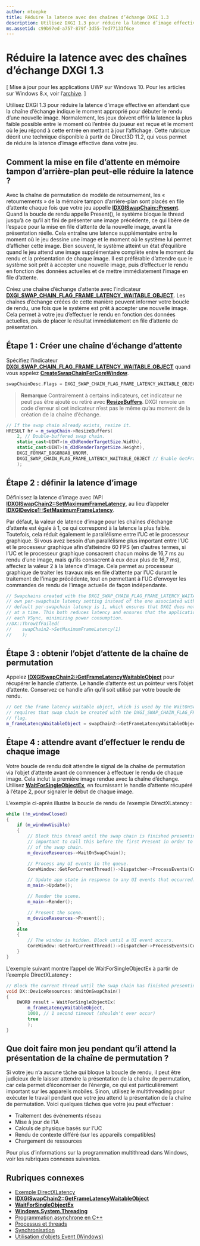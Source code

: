 ```yaml
---
author: mtoepke
title: Réduire la latence avec des chaînes d’échange DXGI 1.3
description: Utilisez DXGI 1.3 pour réduire la latence d’image effective en attendant que la chaîne d’échange indique le moment approprié pour débuter le rendu d’une nouvelle image.
ms.assetid: c99b97ed-a757-879f-3d55-7ed77133f6ce
---
```


# Réduire la latence avec des chaînes d’échange DXGI 1.3


\[ Mise à jour pour les applications UWP sur Windows 10. Pour les articles sur Windows 8.x, voir l’[archive](http://go.microsoft.com/fwlink/p/?linkid=619132). \]

Utilisez DXGI 1.3 pour réduire la latence d’image effective en attendant que la chaîne d’échange indique le moment approprié pour débuter le rendu d’une nouvelle image. Normalement, les jeux doivent offrir la latence la plus faible possible entre le moment où l’entrée du joueur est reçue et le moment où le jeu répond à cette entrée en mettant à jour l’affichage. Cette rubrique décrit une technique disponible à partir de Direct3D 11.2, qui vous permet de réduire la latence d’image effective dans votre jeu.

## Comment la mise en file d’attente en mémoire tampon d’arrière-plan peut-elle réduire la latence ?


Avec la chaîne de permutation de modèle de retournement, les « retournements » de la mémoire tampon d’arrière-plan sont placés en file d’attente chaque fois que votre jeu appelle [**IDXGISwapChain::Present**](https://msdn.microsoft.com/library/windows/desktop/bb174576). Quand la boucle de rendu appelle Present(), le système bloque le thread jusqu’à ce qu’il ait fini de présenter une image précédente, ce qui libère de l’espace pour la mise en file d’attente de la nouvelle image, avant la présentation réelle. Cela entraîne une latence supplémentaire entre le moment où le jeu dessine une image et le moment où le système lui permet d’afficher cette image. Bien souvent, le système atteint un état d’équilibre quand le jeu attend une image supplémentaire complète entre le moment du rendu et la présentation de chaque image. Il est préférable d’attendre que le système soit prêt à accepter une nouvelle image, puis d’effectuer le rendu en fonction des données actuelles et de mettre immédiatement l’image en file d’attente.

Créez une chaîne d’échange d’attente avec l’indicateur [**DXGI\_SWAP\_CHAIN\_FLAG\_FRAME\_LATENCY\_WAITABLE\_OBJECT**](https://msdn.microsoft.com/library/windows/desktop/bb173076). Les chaînes d’échange créées de cette manière peuvent informer votre boucle de rendu, une fois que le système est prêt à accepter une nouvelle image. Cela permet à votre jeu d’effectuer le rendu en fonction des données actuelles, puis de placer le résultat immédiatement en file d’attente de présentation.

## Étape 1 : Créer une chaîne d’échange d’attente


Spécifiez l’indicateur [**DXGI\_SWAP\_CHAIN\_FLAG\_FRAME\_LATENCY\_WAITABLE\_OBJECT**](https://msdn.microsoft.com/library/windows/desktop/bb173076) quand vous appelez [**CreateSwapChainForCoreWindow**](https://msdn.microsoft.com/library/windows/desktop/hh404559).

```cpp
swapChainDesc.Flags = DXGI_SWAP_CHAIN_FLAG_FRAME_LATENCY_WAITABLE_OBJECT; // Enable GetFrameLatencyWaitableObject().
```

> **Remarque** Contrairement à certains indicateurs, cet indicateur ne peut pas être ajouté ou retiré avec [**ResizeBuffers**](https://msdn.microsoft.com/library/windows/desktop/bb174577). DXGI renvoie un code d’erreur si cet indicateur n’est pas le même qu’au moment de la création de la chaîne d’échange.

 

```cpp
// If the swap chain already exists, resize it.
HRESULT hr = m_swapChain->ResizeBuffers(
    2, // Double-buffered swap chain.
    static_cast<UINT>(m_d3dRenderTargetSize.Width),
    static_cast<UINT>(m_d3dRenderTargetSize.Height),
    DXGI_FORMAT_B8G8R8A8_UNORM,
    DXGI_SWAP_CHAIN_FLAG_FRAME_LATENCY_WAITABLE_OBJECT // Enable GetFrameLatencyWaitableObject().
    );
```

## Étape 2 : définir la latence d’image


Définissez la latence d’image avec l’API [**IDXGISwapChain2::SetMaximumFrameLatency**](https://msdn.microsoft.com/library/windows/desktop/dn268313), au lieu d’appeler [**IDXGIDevice1::SetMaximumFrameLatency**](https://msdn.microsoft.com/library/windows/desktop/ff471334).

Par défaut, la valeur de latence d’image pour les chaînes d’échange d’attente est égale à 1, ce qui correspond à la latence la plus faible. Toutefois, cela réduit également le parallélisme entre l’UC et le processeur graphique. Si vous avez besoin d’un parallélisme plus important entre l’UC et le processeur graphique afin d’atteindre 60 FPS (en d’autres termes, si l’UC et le processeur graphique consacrent chacun moins de 16,7 ms au rendu d’une image, mais qu’ils consacrent à eux deux plus de 16,7 ms), affectez la valeur 2 à la latence d’image. Cela permet au processeur graphique de traiter les travaux mis en file d’attente par l’UC durant le traitement de l’image précédente, tout en permettant à l’UC d’envoyer les commandes de rendu de l’image actuelle de façon indépendante.

```cpp
// Swapchains created with the DXGI_SWAP_CHAIN_FLAG_FRAME_LATENCY_WAITABLE_OBJECT flag use their
// own per-swapchain latency setting instead of the one associated with the DXGI device. The
// default per-swapchain latency is 1, which ensures that DXGI does not queue more than one frame
// at a time. This both reduces latency and ensures that the application will only render after
// each VSync, minimizing power consumption.
//DX::ThrowIfFailed(
//    swapChain2->SetMaximumFrameLatency(1)
//    );
```

## Étape 3 : obtenir l’objet d’attente de la chaîne de permutation


Appelez [**IDXGISwapChain2::GetFrameLatencyWaitableObject**](https://msdn.microsoft.com/library/windows/desktop/dn268309) pour récupérer le handle d’attente. Le handle d’attente est un pointeur vers l’objet d’attente. Conservez ce handle afin qu’il soit utilisé par votre boucle de rendu.

```cpp
// Get the frame latency waitable object, which is used by the WaitOnSwapChain method. This
// requires that swap chain be created with the DXGI_SWAP_CHAIN_FLAG_FRAME_LATENCY_WAITABLE_OBJECT
// flag.
m_frameLatencyWaitableObject = swapChain2->GetFrameLatencyWaitableObject();
```

## Étape 4 : attendre avant d’effectuer le rendu de chaque image


Votre boucle de rendu doit attendre le signal de la chaîne de permutation via l’objet d’attente avant de commencer à effectuer le rendu de chaque image. Cela inclut la première image rendue avec la chaîne d’échange. Utilisez [**WaitForSingleObjectEx**](https://msdn.microsoft.com/library/windows/desktop/ms687036), en fournissant le handle d’attente récupéré à l’étape 2, pour signaler le début de chaque image.

L’exemple ci-après illustre la boucle de rendu de l’exemple DirectXLatency :

```cpp
while (!m_windowClosed)
{
    if (m_windowVisible)
    {
        // Block this thread until the swap chain is finished presenting. Note that it is
        // important to call this before the first Present in order to minimize the latency
        // of the swap chain.
        m_deviceResources->WaitOnSwapChain();

        // Process any UI events in the queue.
        CoreWindow::GetForCurrentThread()->Dispatcher->ProcessEvents(CoreProcessEventsOption::ProcessAllIfPresent);

        // Update app state in response to any UI events that occurred.
        m_main->Update();

        // Render the scene.
        m_main->Render();

        // Present the scene.
        m_deviceResources->Present();
    }
    else
    {
        // The window is hidden. Block until a UI event occurs.
        CoreWindow::GetForCurrentThread()->Dispatcher->ProcessEvents(CoreProcessEventsOption::ProcessOneAndAllPending);
    }
}
```

L’exemple suivant montre l’appel de WaitForSingleObjectEx à partir de l’exemple DirectXLatency :

```cpp
// Block the current thread until the swap chain has finished presenting.
void DX::DeviceResources::WaitOnSwapChain()
{
    DWORD result = WaitForSingleObjectEx(
        m_frameLatencyWaitableObject,
        1000, // 1 second timeout (shouldn't ever occur)
        true
        );
}
```

## Que doit faire mon jeu pendant qu’il attend la présentation de la chaîne de permutation ?


Si votre jeu n’a aucune tâche qui bloque la boucle de rendu, il peut être judicieux de le laisser attendre la présentation de la chaîne de permutation, car cela permet d’économiser de l’énergie, ce qui est particulièrement important sur les appareils mobiles. Sinon, utilisez le multithreading pour exécuter le travail pendant que votre jeu attend la présentation de la chaîne de permutation. Voici quelques tâches que votre jeu peut effectuer :

-   Traitement des événements réseau
-   Mise à jour de l’IA
-   Calculs de physique basés sur l’UC
-   Rendu de contexte différé (sur les appareils compatibles)
-   Chargement de ressources

Pour plus d’informations sur la programmation multithread dans Windows, voir les rubriques connexes suivantes.

## Rubriques connexes


* [Exemple DirectXLatency](http://go.microsoft.com/fwlink/p/?LinkID=317361)
* [**IDXGISwapChain2::GetFrameLatencyWaitableObject**](https://msdn.microsoft.com/library/windows/desktop/dn268309)
* [**WaitForSingleObjectEx**](https://msdn.microsoft.com/library/windows/desktop/ms687036)
* [**Windows.System.Threading**](https://msdn.microsoft.com/library/windows/apps/br229642)
* [Programmation asynchrone en C++](https://msdn.microsoft.com/library/windows/apps/mt187334)
* [Processus et threads](https://msdn.microsoft.com/library/windows/desktop/ms684841)
* [Synchronisation](https://msdn.microsoft.com/library/windows/desktop/ms686353)
* [Utilisation d’objets Event (Windows)](https://msdn.microsoft.com/library/windows/desktop/ms686915)

 

 






<!--HONumber=May16_HO2-->


